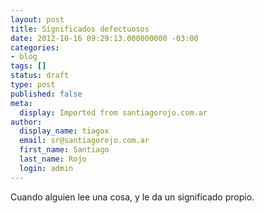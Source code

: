 ```yaml
---
layout: post
title: Significados defectuosos
date: 2012-10-16 09:29:13.000000000 -03:00
categories:
- blog
tags: []
status: draft
type: post
published: false
meta:
  display: Imported from santiagorojo.com.ar
author:
  display_name: tiagox
  email: sr@santiagorojo.com.ar
  first_name: Santiago
  last_name: Rojo
  login: admin
---
```

Cuando alguien lee una cosa, y le da un significado propio.
